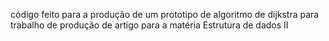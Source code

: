 código feito para a produção de um prototipo de algoritmo de dijkstra para trabalho de produção de artigo para a matéria Estrutura de dados II
